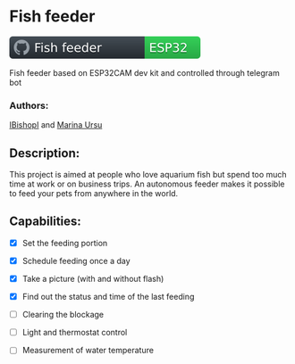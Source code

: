 # Fish feeder
![My Badge](https://github.com/IBishopI/fishfeeder_esp32cam_telegram/blob/main/src/docs/badge_ff.svg)

Fish feeder based on ESP32CAM dev kit and controlled through telegram bot

### Authors: 
[IBishopI](https://github.com/IBishopI) and [Marina Ursu](https://github.com/marinaursu)

## Description:

This project is aimed at people who love aquarium fish but spend too much time at work or on business trips.
An autonomous feeder makes it possible to feed your pets from anywhere in the world.

## Capabilities:
- [x]  Set the feeding portion
- [x]  Schedule feeding once a day
- [x]  Take a picture (with and without flash)
- [x]  Find out the status and time of the last feeding
- [ ]  Clearing the blockage
- [ ]  Light and thermostat control
- [ ]  Measurement of water temperature


